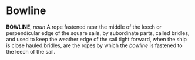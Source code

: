 # Bowline

**BOWLINE**, _noun_ A rope fastened near the middle of the leech or perpendicular edge of the square sails, by subordinate parts, called bridles, and used to keep the weather edge of the sail tight forward, when the ship is close hauled.bridles, are the ropes by which the _bowline_ is fastened to the leech of the sail.